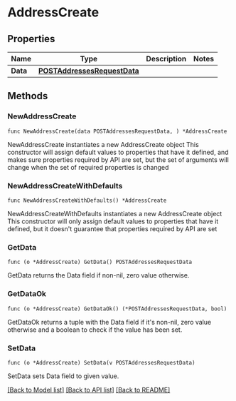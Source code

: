 # AddressCreate

## Properties

Name | Type | Description | Notes
------------ | ------------- | ------------- | -------------
**Data** | [**POSTAddressesRequestData**](POSTAddressesRequestData.md) |  | 

## Methods

### NewAddressCreate

`func NewAddressCreate(data POSTAddressesRequestData, ) *AddressCreate`

NewAddressCreate instantiates a new AddressCreate object
This constructor will assign default values to properties that have it defined,
and makes sure properties required by API are set, but the set of arguments
will change when the set of required properties is changed

### NewAddressCreateWithDefaults

`func NewAddressCreateWithDefaults() *AddressCreate`

NewAddressCreateWithDefaults instantiates a new AddressCreate object
This constructor will only assign default values to properties that have it defined,
but it doesn't guarantee that properties required by API are set

### GetData

`func (o *AddressCreate) GetData() POSTAddressesRequestData`

GetData returns the Data field if non-nil, zero value otherwise.

### GetDataOk

`func (o *AddressCreate) GetDataOk() (*POSTAddressesRequestData, bool)`

GetDataOk returns a tuple with the Data field if it's non-nil, zero value otherwise
and a boolean to check if the value has been set.

### SetData

`func (o *AddressCreate) SetData(v POSTAddressesRequestData)`

SetData sets Data field to given value.



[[Back to Model list]](../README.md#documentation-for-models) [[Back to API list]](../README.md#documentation-for-api-endpoints) [[Back to README]](../README.md)


